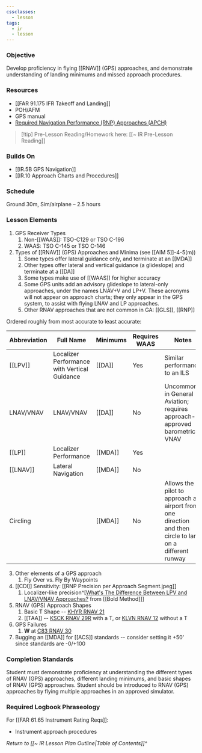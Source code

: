 ```yaml
---
cssclasses:
  - lesson
tags:
  - ir
  - lesson
---
```

### Objective
Develop proficiency in flying [[RNAV]] (GPS) approaches, and demonstrate understanding of landing minimums and missed approach procedures. 

### Resources
- [[FAR 91.175 IFR Takeoff and Landing]]
- POH/AFM
- GPS manual 
- [Required Navigation Performance (RNP) Approaches (APCH)](https://www.faa.gov/sites/faa.gov/files/about/office_org/headquarters_offices/avs/RNAV_QFSheet.pdf)

> [!tip] Pre-Lesson Reading/Homework here: [[~ IR Pre-Lesson Reading]]

### Builds On
- [[IR.5B GPS Navigation]]
- [[IR.10 Approach Charts and Procedures]]

### Schedule
Ground 30m, Sim/airplane – 2.5 hours 

### Lesson Elements

1. GPS Receiver Types
	1. Non-[[WAAS]]: TSO-C129 or TSO C-196
	2. WAAS: TSO C-145 or TSO C-146
2. Types of [[RNAV]] (GPS) Approaches and Minima (see [[AIM 5]]-4-5(m))
	1. Some types offer lateral guidance only, and terminate at an [[MDA]]
	2. Other types offer lateral and vertical guidance (a glideslope) and terminate at a [[DA]]
	3. Some types make use of [[WAAS]] for higher accuracy
	4. Some GPS units add an advisory glideslope to lateral-only approaches, under the names LNAV+V and LP+V. These acronyms will not appear on approach charts; they only appear in the GPS system, to assist with flying LNAV and LP approaches.
	5. Other RNAV approaches that are not common in GA: [[GLS]], [[RNP]]

Ordered roughly from most accurate to least accurate:

| Abbreviation | Full Name                                    | Minimums | Requires WAAS | Notes                                                          |
| ------------ | -------------------------------------------- | -------- | ------------- | -------------------------------------------------------------- |
| [[LPV]]      | Localizer Performance with Vertical Guidance | [[DA]]   | Yes           | Similar performance to an ILS                                  |
| LNAV/VNAV    | LNAV/VNAV                                    | [[DA]]   | No            | Uncommon in General Aviation; requires approach-approved barometric VNAV |
| [[LP]]       | Localizer Performance                        | [[MDA]]  | Yes           |                                                                |
| [[LNAV]]     | Lateral Navigation                           | [[MDA]]  | No            |                                                                |
| Circling     |                                              | [[MDA]]  | No            | Allows the pilot to approach an airport from one direction and then circle to land on a different runway                                                               |

3. Other elements of a GPS approach
	1. Fly Over vs. Fly By Waypoints
4. [[CDI]] Sensitivity: [[RNP Precision per Approach Segment.jpeg]]
	1. Localizer-like precision^[[What's The Difference Between LPV and LNAV/VNAV Approaches?](https://www.boldmethod.com/learn-to-fly/navigation/what-is-the-difference-between-lpv-and-lnav-vnav-and-plus-v-gps-approaches/) from [[Bold Method]]]
5. RNAV (GPS) Approach Shapes
	1. Basic T Shape -- [KHYR RNAV 21](https://cfijack.com/latest-plate-redirect/?plate=05411R21.PDF)
	2. [[TAA]] -- [KSCK RNAV 29R](https://cfijack.com/latest-plate-redirect/?plate=00407R29R.PDF) with a T, or [KLVN RNAV 12](https://cfijack.com/latest-plate-redirect/?plate=06652R12.PDF) without a T
6. GPS Failures
	1.  **W** at [C83 RNAV 30](https://cfijack.com/latest-plate-redirect/?plate=09141R30.PDF)
7. Bugging an [[MDA]] for [[ACS]] standards -- consider setting it +50' since standards are -0/+100
	
### Completion Standards
Student must demonstrate proficiency at understanding the different types of RNAV (GPS) approaches, different landing minimums, and basic shapes of RNAV (GPS) approaches. Student should be introduced to RNAV (GPS) approaches by flying multiple approaches in an approved simulator.

### Required Logbook Phraseology
For [[FAR 61.65 Instrument Rating Reqs]]:
- Instrument approach procedures

*Return to [[~ IR Lesson Plan Outline|Table of Contents]]^*